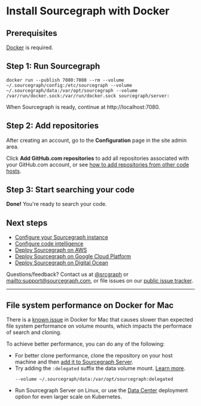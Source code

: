# Install Sourcegraph with Docker

## Prerequisites

[Docker](https://docs.docker.com/engine/installation/) is required.

## Step 1: Run Sourcegraph

<div id="docker-command-docs">

<pre class="pre-wrap"><code>docker run<span class="virtual-br"></span> --publish 7080:7080 --rm<span class="virtual-br"></span> --volume ~/.sourcegraph/config:/etc/sourcegraph<span class="virtual-br"></span> --volume ~/.sourcegraph/data:/var/opt/sourcegraph<span class="virtual-br"></span> --volume /var/run/docker.sock:/var/run/docker.sock <span class="virtual-br"></span>sourcegraph/server:<server-version-number /><span class="virtual-br"></span></code></pre>

</div>

When Sourcegraph is ready, continue at http://localhost:7080.

## Step 2: Add repositories

After creating an account, go to the **Configuration** page in the site admin area.

Click **Add GitHub.com repositories** to add all repositories associated with your GitHub.com account, or see [how to add repositories from other code hosts](/admin/repo/add).

## Step 3: Start searching your code

**Done!** You're ready to search your code.

## Next steps

- [Configure your Sourcegraph instance](/admin/site_config)
- [Configure code intelligence](/extensions/language_servers)
- [Deploy Sourcegraph on AWS](/admin/install/docker/aws)
- [Deploy Sourcegraph on Google Cloud Platform](/admin/install/docker/google_cloud)
- [Deploy Sourcegraph on Digital Ocean](/admin/install/docker/digitalocean)

Questions/feedback? Contact us at [@srcgraph](https://twitter.com/srcgraph) or <mailto:support@sourcegraph.com>, or file issues on our [public issue tracker](https://github.com/sourcegraph/issues/issues).

---


## File system performance on Docker for Mac

There is a [known issue](https://github.com/docker/for-mac/issues/77) in Docker for Mac that causes slower than expected file system performance on volume mounts, which impacts the performace of search and cloning.

To achieve better performance, you can do any of the following:

- For better clone performance, clone the repository on your host machine and then [add it to Sourcegraph Server](/admin/repo/add#add-repositories-already-cloned-to-disk).
- Try adding the `:delegated` suffix the data volume mount. [Learn more](https://github.com/docker/for-mac/issues/1592).
  ```
  --volume ~/.sourcegraph/data:/var/opt/sourcegraph:delegated
  ```
- Run Sourcegraph Server on Linux, or use the [Data Center](https://github.com/sourcegraph/deploy-sourcegraph) deployment option for even larger scale on Kubernetes.
